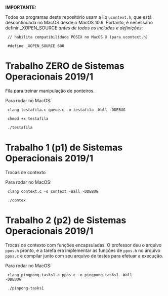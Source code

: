 <b>IMPORTANTE:</b>

Todos os programas deste repositório usam
a lib <code>ucontext.h</code>, que está 
descontinuada no MacOS desde o MacOS 10.6. Portanto,
é necessário definir _XOPEN_SOURCE *antes de todos os includes
e definições*:

<code> // habilita compatibilidade POSIX no MacOS X (para ucontext.h) </code>

<code> #define _XOPEN_SOURCE 600 </code>

<h1>Trabalho ZERO de Sistemas Operacionais 2019/1 </h1>

Fila para treinar manipulação de ponteiros.

Para rodar no MacOS: 

<code> clang testafila.c queue.c -o testafila -Wall -DDEBUG </code>

<code> chmod +x testafila </code>

<code> ./testafila </code>

<h1>Trabalho 1 (p1) de Sistemas Operacionais 2019/1 </h1>
  
Trocas de contexto

Para rodar no MacOS:

<code> clang context.c -o context -Wall -DDEBUG </code>

<code> ./contex </code>

<h1>Trabalho 2 (p2) de Sistemas Operacionais 2019/1 </h1>
  
Trocas de contexto com funções encapsuladas.
O professor deu o arquivo <code>ppos.h</code>
pronto, e a tarefa era implementar as funções de
<code>ppos.h</code> no arquivo <code>ppos.c</code>
e compilar junto com seu arquivo de testes para
efetuar a execução. 

Para rodar no MacOS:

<code> clang pingpong-tasks1.c ppos.c -o pingpong-tasks1 -Wall -DDEBUG </code>

<code> ./pinpong-tasks1 </code>
